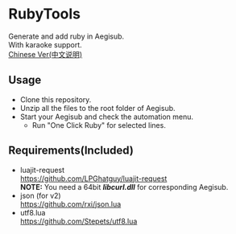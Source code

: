# RubyTools
Generate and add ruby in Aegisub.   
With karaoke support.  
[Chinese Ver(中文说明)](README_zh_CN.md)
## Usage  
- Clone this repository.  
- Unzip all the files to the root folder of Aegisub.  
- Start your Aegisub and check the automation menu.  
  - Run "One Click Ruby" for selected lines.  
  
## Requirements(Included)    
 - luajit-request  
  https://github.com/LPGhatguy/luajit-request  
  **NOTE:**  You need a 64bit **_libcurl.dll_** for corresponding Aegisub.  
 - json (for v2)  
  https://github.com/rxi/json.lua
 - utf8.lua  
  https://github.com/Stepets/utf8.lua

